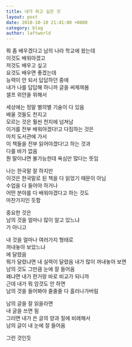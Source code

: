 ```yaml
---
title: 내가 하고 싶은 것
layout: post
date: 2018-10-10 21:41:00 +0800
category: blog
author: laftworld
---
```

뭐 좀 배우겠다고 남의 나라 학교에 왔는데  
이것도 배워야겠고  
저것도 배우고 싶고  
요것도 배우면 좋겠는데  
능력이 안 되서 답답하던 중에  
내가 나를 답답해 하니까 글을 써제껴봄  
셀프 위안을 위해서  

세상에는 정말 별의별 기술이 다 있음  
배울 것들도 천지고  
모르는 것은 훨씬 천지에 넘쳐남  
이거를 전부 배워야겠다!고 다짐하는 것은  
마치 도서관에 가서  
이 책들을 전부 읽어야겠다!고 하는 것과  
다를 바가 없음  
뭔 말이냐면 불가능한데 욕심만 많다는 뜻임  

나는 한국말 잘 하지만  
이것은 한국말로 된 책을 다 읽었기 때문이 아님  
수업을 다 들어야 하거나  
어떤 분야를 다 배워야겠다고 하는 것도  
마찬가지인 듯함  

중요한 것은  
남의 것을 얼마나 많이 알고 있느냐  
가 아니고  

내 것을 얼마나 여러가지 형태로  
꺼내놓아 보았느냐  
에 달렸음  
뭐가 달렸냐면 내 실력이 달렸음
내가 많이 꺼내놓아 보면  
남의 것도 그만큼 눈에 잘 들어옴  
왜냐면 내가 한거랑 바로 비교가 되니까  
근데 내가 뭐 암것도 안 하면  
남의 것을 들어봐야 줄줄줄 다 흘러나가버림  

남의 글을 잘 읽을라면  
내 글을 쓰면 됨  
그러면 내가 쓴 글의 양과 질에 비례해서  
남의 글이 내 눈에 잘 들어옴  

그런 것인듯  
